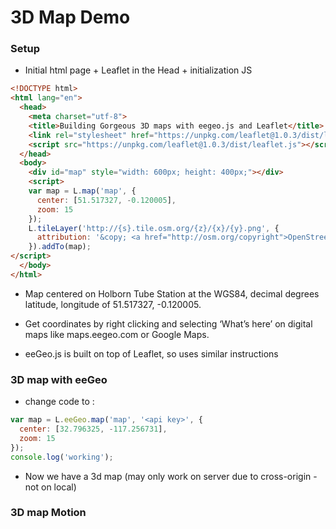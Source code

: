# 3D Map Demo

### Setup

* Initial html page + Leaflet in the Head + initialization JS

```html
<!DOCTYPE html>
<html lang="en">
  <head>
    <meta charset="utf-8">
    <title>Building Gorgeous 3D maps with eegeo.js and Leaflet</title>
    <link rel="stylesheet" href="https://unpkg.com/leaflet@1.0.3/dist/leaflet.css" />
    <script src="https://unpkg.com/leaflet@1.0.3/dist/leaflet.js"></script>
  </head>
  <body>
    <div id="map" style="width: 600px; height: 400px;"></div>
    <script>
    var map = L.map('map', {
      center: [51.517327, -0.120005],
      zoom: 15
    });
    L.tileLayer('http://{s}.tile.osm.org/{z}/{x}/{y}.png', {
      attribution: '&copy; <a href="http://osm.org/copyright">OpenStreetMap</a> contributors'
    }).addTo(map);
</script>
  </body>
</html>
```

* Map centered on Holborn Tube Station at the WGS84, decimal degrees latitude, longitude of 51.517327, -0.120005.

* Get coordinates by right clicking and selecting ‘What’s here’ on digital maps like maps.eegeo.com or Google Maps.

* eeGeo.js is built on top of Leaflet, so uses similar instructions

### 3D map with eeGeo

* change code to :

```javascript
var map = L.eeGeo.map('map', '<api key>', {
  center: [32.796325, -117.256731],
  zoom: 15
});
console.log('working');
```

* Now we have a 3d map (may only work on server due to cross-origin - not on local)


### 3D map Motion




















######
